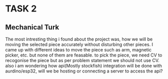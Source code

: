 <h1>TASK 2</h1>
<h2>Mechanical Turk</h2>
The most intresting thing i found about the project was, how we will be moving the selected piece accurately without disturbing other pieces. I came up with different ideas to move the piece such as arm, magnetic picker, etc. but none of them are feasable.
to pick the piece, we need CV to recogonise the piece but as per problem statement we should not use CV. also i am wondering how api(Mostly stockfish) integration will be done with aurdino/esp32, will we be hosting or connecting a server to access the api?
